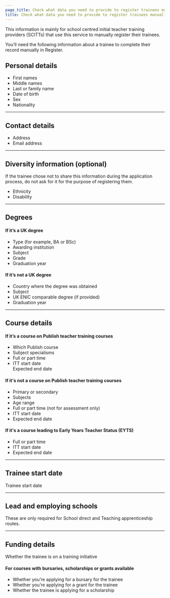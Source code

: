 ```yaml
---
page_title: Check what data you need to provide to register trainees manually
title: Check what data you need to provide to register trainees manually
---
```


This information is mainly for school centred initial teacher training providers (SCITTs) that use this service to manually register their trainees.

You’ll need the following information about a trainee to complete their record manually in Register.

<h2 class="govuk-heading-m">Personal details</h2>

<ul class="govuk-list"> 
<li> First names </li>  
<li> Middle names  </li> 
<li> Last or family name  </li> 
<li> Date of birth  </li> 
<li> Sex </li>
<li>Nationality</li>
</ul>

<hr class="govuk-section-break govuk-section-break--m govuk-section-break--visible">

<h2 class="govuk-heading-m">Contact details</h2>

<ul class="govuk-list">
<li> Address  </li>
<li> Email address</li>
</ul>

<hr class="govuk-section-break govuk-section-break--m govuk-section-break--visible">
<h2 class="govuk-heading-m">Diversity information (optional)</h2>
<div class="govuk-inset-text">If the trainee chose not to share this information during the application process, do not ask for it for the purpose of registering them.</div>

<ul class="govuk-list">
<li> Ethnicity </li>
<li> Disability </li>
</ul>
<hr class="govuk-section-break govuk-section-break--m govuk-section-break--visible">

<h2 class="govuk-heading-m">Degrees</h2>

<h4 class="govuk-heading-s">If it’s a UK degree</h4>

<ul class="govuk-list">
<li> Type (for example, BA or BSc) </li>
<li> Awarding institution  </li>
<li> Subject  </li>
<li> Grade  </li>
<li> Graduation year </li>  
</ul>

<h4 class="govuk-heading-s">If it’s not a UK degree</h4>

<ul class="govuk-list">
<li> Country where the degree was obtained </li>  
<li> Subject </li> 
<li> UK ENIC comparable degree (if provided) </li>  
<li> Graduation year </li> 
</ul>
<hr class="govuk-section-break govuk-section-break--m govuk-section-break--visible">

<h2 class="govuk-heading-m">Course details</h2>  

<h4 class="govuk-heading-s">If it’s a course on Publish teacher training courses</h4>
<ul class="govuk-list">
<li> Which Publish course  </li>
<li> Subject specialisms  </li>
<li> Full or part time  </li>
<li> ITT start date  </li>
Expected end date  
</ul>

<h4 class="govuk-heading-s">If it's not a course on Publish teacher training courses</h4> 

<ul class="govuk-list">
<li> Primary or secondary </li>
<li> Subjects </li>
<li> Age range </li>
<li> Full or part time (not for assessment only) </li>
<li> ITT start date </li>
<li> Expected end date </li> 
</ul>

<h4 class="govuk-heading-s">If it's a course leading to Early Years Teacher Status (EYTS) </h4> 

<ul class="govuk-list">
<li> Full or part time </li>
<li> ITT start date </li>
<li> Expected end date  </li>
</ul>

<hr class="govuk-section-break govuk-section-break--m govuk-section-break--visible">

<h2 class="govuk-heading-m">Trainee start date </h2>

Trainee start date

<hr class="govuk-section-break govuk-section-break--m govuk-section-break--visible">

<h2 class="govuk-heading-m">Lead and employing schools</h2> 

These are only required for School direct and Teaching apprenticeship routes.

<hr class="govuk-section-break govuk-section-break--m govuk-section-break--visible"><h2 class="govuk-heading-m">Funding details</h2>

Whether the trainee is on a training initiative  
<h4 class="govuk-heading-s">For courses with bursaries, scholarships or grants available</h4>

<ul class="govuk-list">
<li> Whether you’re applying for a bursary for the trainee  </li>
<li> Whether you’re applying for a grant for the trainee  </li>
<li> Whether the trainee is applying for a scholarship  </li>
</ul>
